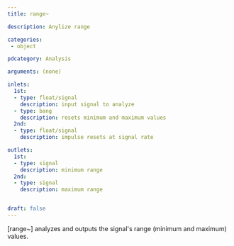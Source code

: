 ```yaml
---
title: range~

description: Anylize range

categories:
 - object

pdcategory: Analysis

arguments: (none)

inlets:
  1st:
  - type: float/signal
    description: input signal to analyze
  - type: bang
    description: resets minimum and maximum values
  2nd:
  - type: float/signal
    description: impulse resets at signal rate

outlets:
  1st:
  - type: signal
    description: minimum range 
  2nd:
  - type: signal
    description: maximum range


draft: false
---
```


[range~] analyzes and outputs the signal's range (minimum and maximum) values.